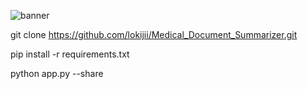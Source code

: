 
![banner](https://github.com/user-attachments/assets/b1034261-8b0a-4bcc-b1df-3853cdcad27d)

git clone https://github.com/lokijii/Medical_Document_Summarizer.git

pip install -r requirements.txt

python app.py --share
